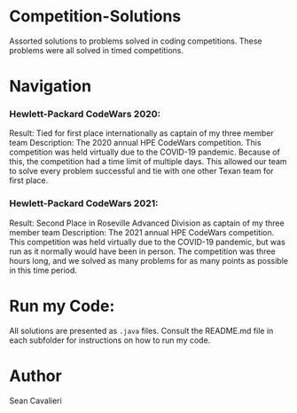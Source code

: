 # Competition-Solutions
Assorted solutions to problems solved in coding competitions. These problems were all solved in timed competitions. 

# Navigation
### Hewlett-Packard CodeWars 2020:
Result: Tied for first place internationally as captain of my three member team
Description: The 2020 annual HPE CodeWars competition. This competition was held virtually due to the COVID-19 pandemic. Because of this, the competition had a time limit of multiple days. This allowed our team to solve every problem successful and tie with one other Texan team for first place.
### Hewlett-Packard CodeWars 2021:
Result: Second Place in Roseville Advanced Division as captain of my three member team
Description: The 2021 annual HPE CodeWars competition. This competition was held virtually due to the COVID-19 pandemic, but was run as it normally would have been in person. The competition was three hours long, and we solved as many problems for as many points as possible in this time period.

# Run my Code:
All solutions are presented as `.java` files. Consult the README.md file in each subfolder for instructions on how to run my code.

# Author
Sean Cavalieri
